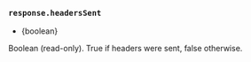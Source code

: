 ### `response.headersSent`

<!-- YAML
added: v0.9.3
-->

* {boolean}

Boolean (read-only). True if headers were sent, false otherwise.
